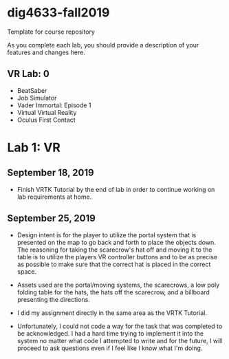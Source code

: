 # dig4633-fall2019
Template for course repository

As you complete each lab, you should provide a description of your features and changes here.

## VR Lab: 0
+ BeatSaber
+ Job Simulator 
+ Vader Immortal: Episode 1
+ Virtual Virtual Reality
+ Oculus First Contact

# Lab 1: VR
## September 18, 2019
  - Finish VRTK Tutorial by the end of lab in order to continue working on lab requirements at home.
  
## September 25, 2019
  - Design intent is for the player to utilize the portal system that is presented on the map to go back and forth to place the objects down. The reasoning for taking the scarecrow's hat off and moving it to the table is to utilize the players VR controller buttons and to be as precise as possible to make sure that the correct hat is placed in the correct space.
  - Assets used are the portal/moving systems, the scarecrows, a low poly folding table for the hats, the hats off the scarecrow, and a billboard presenting the directions.
  
  - I did my assignment directly in the same area as the VRTK Tutorial.
  
  - Unfortunately, I could not code a way for the task that was completed to be acknowledged. I had a hard time trying to implement it into the system no matter what code I attempted to write and for the future, I will proceed to ask questions even if I feel like I know what I'm doing.
